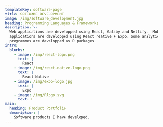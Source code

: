 ```yaml
---
templateKey: software-page
title: SOFTWARE DEVELOPMENT
image: /img/software_development.jpg
heading: Programming Languages & Frameworks
description: >-
  Web applications are developped using React, Gatsby and Netlify.  Mobile
  applications are developped using React neative + Expo. Some analytical
  programmes are developped as R packages.
intro:
  blurbs:
    - image: /img/react-logo.png
      text: |
        React
    - image: /img/react-native-logo.png
      text: |
        React Native
    - image: /img/expo-logo.jpg
      text: |
        Expo
    - image: /img/Rlogo.svg
      text: R
main:
  heading: Product Portfolio
  description: |
    Software products I have developed.
---
```


